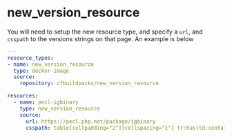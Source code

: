 # new_version_resource

You will need to setup the new resource type, and specify a `url`, and `csspath` to the versions strings on that page.
An example is below

```yaml
---
resource_types:
- name: new_version_resource
  type: docker-image
  source:
    repository: cfbuildpacks/new_version_resource

resources:
  - name: pecl-igbinary
    type: new_version_resource
    source:
      url: https://pecl.php.net/package/igbinary
      csspath: table[cellpadding="2"][cellspacing="1"] tr:has(td:contains("stable")) th
```
